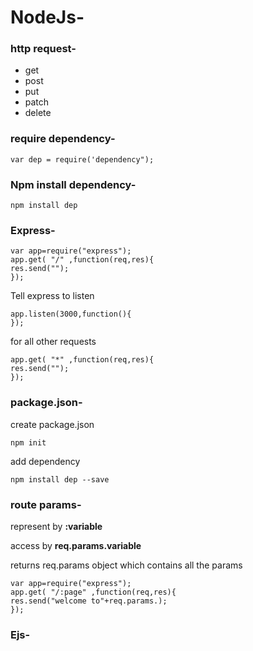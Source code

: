 # NodeJs-

### http request-
- get
- post
- put
- patch
- delete

### require dependency-
```
var dep = require('dependency");
```

### Npm install dependency-
```
npm install dep
```

### Express-
```
var app=require("express");
app.get( "/" ,function(req,res){
res.send("");
});
```
Tell express to listen
```
app.listen(3000,function(){
});
```
for all other requests
```
app.get( "*" ,function(req,res){
res.send("");
});
```

### package.json-

create package.json
```
npm init
```
add dependency
```
npm install dep --save
```


### route params-
represent by **:variable**

access by **req.params.variable**

returns req.params object which contains all the params

```
var app=require("express");
app.get( "/:page" ,function(req,res){
res.send("welcome to"+req.params.);
});
```
### Ejs-


